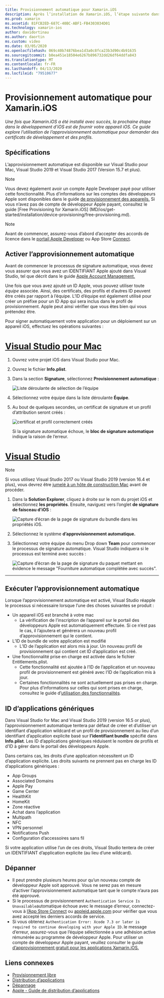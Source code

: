 ```yaml
---
title: Provisionnement automatique pour Xamarin.iOS
description: Après l’installation de Xamarin.iOS, l’étape suivante dans le développement iOS consiste à provisionner votre appareil iOS. Ce guide décrit l’utilisation de la signature automatique pour demander des certificats et profils de développement.
ms.prod: xamarin
ms.assetid: 81FCB2ED-687C-40BC-ABF1-FB4303034D01
ms.technology: xamarin-ios
author: davidortinau
ms.author: daortin
ms.custom: video
ms.date: 03/05/2020
ms.openlocfilehash: 069c40b74876bea1d3a0c8fca23b3d90c4b91635
ms.sourcegitcommit: b0ea451e18504e6267b896732dd26df64ddfa843
ms.translationtype: MT
ms.contentlocale: fr-FR
ms.lasthandoff: 04/13/2020
ms.locfileid: "79510677"
---
```

# <a name="automatic-provisioning-for-xamarinios"></a>Provisionnement automatique pour Xamarin.iOS

_Une fois que Xamarin.iOS a été installé avec succès, la prochaine étape dans le développement d’iOS est de fournir votre appareil iOS. Ce guide explore l’utilisation de l’approvisionnement automatique pour demander des certificats de développement et des profils._

## <a name="requirements"></a>Spécifications

L’approvisionnement automatique est disponible sur Visual Studio pour Mac, Visual Studio 2019 et Visual Studio 2017 (Version 15.7 et plus). 

> [!NOTE]
> Vous devez également avoir un compte Apple Developer payé pour utiliser cette fonctionnalité. Plus d’informations sur les comptes des développeurs Apple sont disponibles dans le guide [de provisionnement des appareils.](~/ios/get-started/installation/device-provisioning/index.md)
> Si vous n’avez pas de compte de développeur Apple payant, consultez le guide [Free Provisioning for Xamarin.iOS] (MD/ios/get-started/installation/device-provisioning/free-provisioning.md).

> [!NOTE]
> Avant de commencer, assurez-vous d’abord d’accepter des accords de licence dans le [portail Apple Developer](https://developer.apple.com/account/) ou App Store [Connect](https://appstoreconnect.apple.com/).


## <a name="enable-automatic-provisioning"></a>Activer l’approvisionnement automatique

Avant de commencer le processus de signature automatique, vous devez vous assurer que vous avez un IDENTIFIANT Apple ajouté dans Visual Studio, tel que décrit dans le guide [Apple Account Management.](~/cross-platform/macios/apple-account-management.md) 

Une fois que vous avez ajouté un ID Apple, vous pouvez utiliser toute _équipe_ associée. Ainsi, des certificats, des profils et d’autres ID peuvent être créés par rapport à l’équipe. L’ID d’équipe est également utilisé pour créer un préfixe pour un ID App qui sera inclus dans le profil de provisionnement. Apple peut ainsi vérifier que vous êtes bien qui vous prétendez être.

Pour signer automatiquement votre application pour un déploiement sur un appareil iOS, effectuez les opérations suivantes :

# <a name="visual-studio-for-mac"></a>[Visual Studio pour Mac](#tab/macos)

1. Ouvrez votre projet iOS dans Visual Studio pour Mac.

2. Ouvrez le fichier **Info.plist**.

3. Dans la section **Signature**, sélectionnez **Provisionnement automatique** :

    ![Liste déroulante de sélection de l’équipe](automatic-provisioning-images/image2.png)

4. Sélectionnez votre équipe dans la liste déroulante **Équipe**.

5. Au bout de quelques secondes, un certificat de signature et un profil d’attribution seront créés :

    ![certificat et profil correctement créés](automatic-provisioning-images/image5.png)

    Si la signature automatique échoue, le **bloc de signature automatique** indique la raison de l’erreur.

# <a name="visual-studio"></a>[Visual Studio](#tab/windows)

> [!NOTE]
> Si vous utilisez Visual Studio 2017 ou Visual Studio 2019 (version 16.4 et plus), vous devrez être [jumelé à un hôte de construction Mac](~/ios/get-started/installation/windows/connecting-to-mac/index.md) avant de procéder.

1. Dans la **Solution Explorer**, cliquez à droite sur le nom du projet iOS et sélectionnez **les propriétés**. Ensuite, naviguez vers l’onglet **de signature de faisceau d’iOS** :

    ![Capture d’écran de la page de signature du bundle dans les propriétés iOS.](automatic-provisioning-images/bundle-signing-win.png)

2. Sélectionnez le système **d’approvisionnement automatique.**

3. Sélectionnez votre équipe du menu Drop down **Team** pour commencer le processus de signature automatique. Visual Studio indiquera si le processus est terminé avec succès :

    ![Capture d’écran de la page de signature du paquet mettant en évidence le message "Fourniture automatique complétée avec succès".](automatic-provisioning-images/signing-success-win.png)

-----

## <a name="run-automatic-provisioning"></a>Exécuter l’approvisionnement automatique

Lorsque l’approvisionnement automatique est activé, Visual Studio réapple le processus si nécessaire lorsque l’une des choses suivantes se produit :

- Un appareil iOS est branché à votre mac
  - La vérification de l’inscription de l’appareil sur le portail des développeurs Apple est automatiquement effectuée. Si ce n’est pas le cas, il l’ajoutera et générera un nouveau profil d’approvisionnement qui le contient.
- L’ID de bundle de votre application est modifié
  - L’ID de l’application est alors mis à jour. Un nouveau profil de provisionnement qui contient cet ID d’application est créé.
- Une fonctionnalité prise en charge est activée dans le fichier Entitlements.plist.
  - Cette fonctionnalité est ajoutée à l’ID de l’application et un nouveau profil de provisionnement est généré avec l’ID de l’application mis à jour.
  - Certaines fonctionnalités ne sont actuellement pas prises en charge. Pour plus d’informations sur celles qui sont prises en charge, consultez le guide d’[utilisation des fonctionnalités](~/ios/deploy-test/provisioning/capabilities/index.md).

## <a name="wildcard-app-ids"></a>ID d’applications génériques

Dans Visual Studio for Mac and Visual Studio 2019 (version 16.5 or plus), l’approvisionnement automatique tentera par défaut de créer et d’utiliser un identifiant d’application wildcard et un profil de provisionnement au lieu d’un identifiant d’application explicite basé sur **l’identifiant bundle** spécifié dans **Info.plist**. Les ID d’applications génériques réduisent le nombre de profils et d’ID à gérer dans le portail des développeurs Apple.

Dans certains cas, les droits d’une application nécessitent un ID d’application explicite. Les droits suivants ne prennent pas en charge les ID d’applications génériques :

- App Groups
- Associated Domains
- Apple Pay
- Game Center
- HealthKit
- HomeKit
- Zone réactive
- Achat dans l’application
- Multipath
- NFC
- VPN personnel
- Notifications Push
- Configuration d’accessoires sans fil

Si votre application utilise l’un de ces droits, Visual Studio tentera de créer un IDENTIFIANT d’application explicite (au lieu d’une wildcard).

## <a name="troubleshoot"></a>Dépanner 

- Il peut prendre plusieurs heures pour qu’un nouveau compte de développeur Apple soit approuvé. Vous ne serez pas en mesure d’activer l’approvisionnement automatique tant que le compte n’aura pas été approuvé.
- Si le processus de provisionnement `Authentication Service Is Unavailable`automatique échoue avec le message d’erreur, connectez-vous à [l’App Store Connect](https://appstoreconnect.apple.com/) ou [appleid.apple.com](https://appleid.apple.com) pour vérifier que vous avez accepté les derniers accords de service.
- Si vous obtenez `Authentication Error: Xcode 7.3 or later is required to continue developing with your Apple ID.`le message d’erreur, assurez-vous que l’équipe sélectionnée a une adhésion active rémunérée au programme de développeur Apple. Pour utiliser un compte de développeur Apple payant, veuillez consulter le guide [d’approvisionnement gratuit pour les applications Xamarin.iOS.](~/ios/get-started/installation/device-provisioning/free-provisioning.md)

## <a name="related-links"></a>Liens connexes

- [Provisionnement libre](~/ios/get-started/installation/device-provisioning/free-provisioning.md)
- [Distribution d’applications](~/ios/deploy-test/app-distribution/index.md)
- [Dépannage](~/ios/deploy-test/troubleshooting.md)
- [Apple - Guide de distribution d’applications](https://developer.apple.com/library/ios/documentation/IDEs/Conceptual/AppDistributionGuide/Introduction/Introduction.html)
